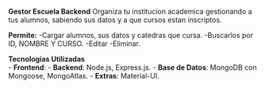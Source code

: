 **Gestor Escuela Backend**
Organiza tu institucion academica gestionando a tus alumnos, sabiendo sus datos y a que cursos estan inscriptos. 
            
 **Permite:**
   -Cargar alumnos, sus datos y catedras que cursa.
   -Buscarlos por ID, NOMBRE Y CURSO.
   -Editar
   -Eliminar.
    
**Tecnologías Utilizadas**  
    - **Frontend**: 
    - **Backend**: Node.js, Express.js.
    - **Base de Datos**: MongoDB con Mongoose, MongoAtlas.
    - **Extras**: Material-UI.

